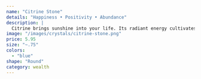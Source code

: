 ```yaml
---
name: "Citrine Stone"
details: "Happiness • Positivity • Abundance"
description: |
  Citrine brings sunshine into your life. Its radiant energy cultivates positivity, growth and abundance.
image: "/images/crystals/citrine-stone.png"
price: 5.95
size: "~.75"
colors:
  - "blue"
shape: "Round"
category: wealth
---
```

